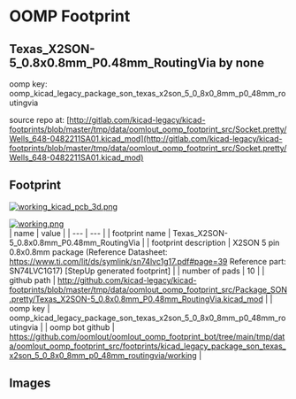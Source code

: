 # OOMP Footprint  
## Texas_X2SON-5_0.8x0.8mm_P0.48mm_RoutingVia  by none  
  
oomp key: oomp_kicad_legacy_package_son_texas_x2son_5_0_8x0_8mm_p0_48mm_routingvia  
  
source repo at: [http://gitlab.com/kicad-legacy/kicad-footprints/blob/master/tmp/data/oomlout_oomp_footprint_src/Socket.pretty/Wells_648-0482211SA01.kicad_mod](http://gitlab.com/kicad-legacy/kicad-footprints/blob/master/tmp/data/oomlout_oomp_footprint_src/Socket.pretty/Wells_648-0482211SA01.kicad_mod)  
## Footprint  
  
[![working_kicad_pcb_3d.png](working_kicad_pcb_3d_600.png)](working_kicad_pcb_3d.png)  
  
[![working.png](working_600.png)](working.png)  
| name | value | 
| --- | --- | 
| footprint name | Texas_X2SON-5_0.8x0.8mm_P0.48mm_RoutingVia | 
| footprint description | X2SON 5 pin 0.8x0.8mm package (Reference Datasheet: https://www.ti.com/lit/ds/symlink/sn74lvc1g17.pdf#page=39 Reference part: SN74LVC1G17) [StepUp generated footprint] | 
| number of pads | 10 | 
| github path | http://github.com/kicad-legacy/kicad-footprints/blob/master/tmp/data/oomlout_oomp_footprint_src/Package_SON.pretty/Texas_X2SON-5_0.8x0.8mm_P0.48mm_RoutingVia.kicad_mod | 
| oomp key | oomp_kicad_legacy_package_son_texas_x2son_5_0_8x0_8mm_p0_48mm_routingvia | 
| oomp bot github | https://github.com/oomlout/oomlout_oomp_footprint_bot/tree/main/tmp/data/oomlout_oomp_footprint_src/footprints/kicad_legacy_package_son_texas_x2son_5_0_8x0_8mm_p0_48mm_routingvia/working | 
## Images  

